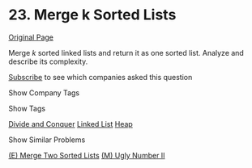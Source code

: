 # 23. Merge k Sorted Lists

[Original Page](https://leetcode.com/problems/merge-k-sorted-lists/)

Merge _k_ sorted linked lists and return it as one sorted list. Analyze and describe its complexity.

<div>

[Subscribe](/subscribe/) to see which companies asked this question

</div>

<div>

<div id="company_tags" class="btn btn-xs btn-warning">Show Company Tags</div>

<span class="hidebutton" style="display: none;">[Airbnb](/company/airbnb/) [Amazon](/company/amazon/) [Facebook](/company/facebook/) [Google](/company/google/) [LinkedIn](/company/linkedin/) [Microsoft](/company/microsoft/) [Twitter](/company/twitter/) [Uber](/company/uber/)</span></div>

<div>

<div id="tags" class="btn btn-xs btn-warning">Show Tags</div>

<span class="hidebutton">[Divide and Conquer](/tag/divide-and-conquer/) [Linked List](/tag/linked-list/) [Heap](/tag/heap/)</span></div>

<div>

<div id="similar" class="btn btn-xs btn-warning">Show Similar Problems</div>

<span class="hidebutton">[(E) Merge Two Sorted Lists](/problems/merge-two-sorted-lists/) [(M) Ugly Number II](/problems/ugly-number-ii/)</span></div>
